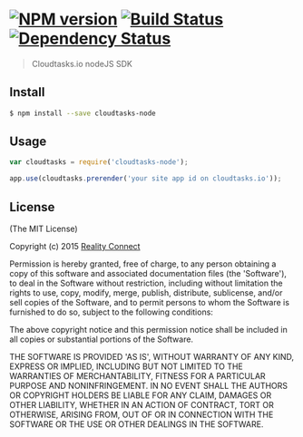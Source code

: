 #  [![NPM version][npm-image]][npm-url] [![Build Status][travis-image]][travis-url] [![Dependency Status][daviddm-url]][daviddm-image]

> Cloudtasks.io nodeJS SDK


## Install

```sh
$ npm install --save cloudtasks-node
```


## Usage

```js
var cloudtasks = require('cloudtasks-node');

app.use(cloudtasks.prerender('your site app id on cloudtasks.io'));
```


## License

(The MIT License)

Copyright (c) 2015 [Reality Connect](http://reality-connect.pt)

Permission is hereby granted, free of charge, to any person obtaining a copy of this software and associated documentation files (the 'Software'), to deal in the Software without restriction, including without limitation the rights to use, copy, modify, merge, publish, distribute, sublicense, and/or sell copies of the Software, and to permit persons to whom the Software is furnished to do so, subject to the following conditions:

The above copyright notice and this permission notice shall be included in all copies or substantial portions of the Software.

THE SOFTWARE IS PROVIDED 'AS IS', WITHOUT WARRANTY OF ANY KIND, EXPRESS OR IMPLIED, INCLUDING BUT NOT LIMITED TO THE WARRANTIES OF MERCHANTABILITY, FITNESS FOR A PARTICULAR PURPOSE AND NONINFRINGEMENT. IN NO EVENT SHALL THE AUTHORS OR COPYRIGHT HOLDERS BE LIABLE FOR ANY CLAIM, DAMAGES OR OTHER LIABILITY, WHETHER IN AN ACTION OF CONTRACT, TORT OR OTHERWISE, ARISING FROM, OUT OF OR IN CONNECTION WITH THE SOFTWARE OR THE USE OR OTHER DEALINGS IN THE SOFTWARE.


[npm-url]: https://npmjs.org/package/cloudtasks-node
[npm-image]: https://badge.fury.io/js/cloudtasks-node.svg
[travis-url]: https://travis-ci.org/Cloudtasks/cloudtasks-node
[travis-image]: https://travis-ci.org/Cloudtasks/cloudtasks-node.svg?branch=master
[daviddm-url]: https://david-dm.org/Cloudtasks/cloudtasks-node.svg?theme=shields.io
[daviddm-image]: https://david-dm.org/Cloudtasks/cloudtasks-node
